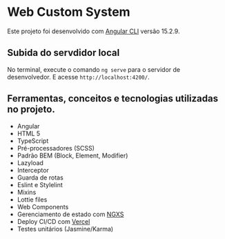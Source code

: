 # Web Custom System

Este projeto foi desenvolvido com [Angular CLI](https://github.com/angular/angular-cli) versão 15.2.9.

## Subida do servdidor local

No terminal, execute o comando `ng serve` para o servidor de desenvolvedor. E acesse `http://localhost:4200/`.

## Ferramentas, conceitos e tecnologias utilizadas no projeto.

* Angular
* HTML 5
* TypeScript
* Pré-processadores (SCSS)
* Padrão BEM (Block, Element, Modifier)
* Lazyload
* Interceptor
* Guarda de rotas
* Eslint e Stylelint
* Mixins
* Lottie files
* Web Components
* Gerenciamento de estado com [NGXS](https://www.ngxs.io/getting-started)
* Deploy CI/CD com [Vercel](https://vercel.com/)
* Testes unitários (Jasmine/Karma)


